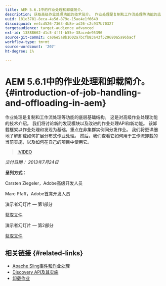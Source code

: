 ```yaml
---
title: AEM 5.6.1中的作业处理和卸载简介。
description: 获取高级作业处理功能的技术简介。 作业处理是复制和工作流处理等功能的底层基础结构。 了解发现模块以及改进的作业处理API和新功能。
uuid: 181e3781-8eca-4a5d-879e-15ae4e1f6649
discoiquuid: ee4cd526-7363-4b8e-ad26-c2c937b70327
targetaudience: target-audience advanced
exl-id: 13888662-d1c5-4fff-b55e-38acede95396
source-git-commit: ca06e5a8b1602a7bcfb83a43f529680a5a96bacf
workflow-type: tm+mt
source-wordcount: '207'
ht-degree: 1%

---
```


# AEM 5.6.1中的作业处理和卸载简介。 {#introduction-of-job-handling-and-offloading-in-aem}

作业处理是复制和工作流处理等功能的底层基础结构。 这是对高级作业处理功能的技术介绍。 我们将讨论新的发现模块以及改进的作业处理API和新功能。 该卸载框架以作业处理和发现为基础，重点在非集群实例间分发作业。 我们将更详细地了解卸载如何扩展分布式作业处理。 然后，我们查看它如何用于工作流卸载的当前实施，以及如何在自己的项目中使用它。

>[!VIDEO](https://video.tv.adobe.com/v/19580/?quality=9)

*交付日期： 2013年7月24日*

**呈列方式：**

Carsten Ziegeler，Adobe高级开发人员

Marc Pfaff，Adobe首席开发人员

演示者幻灯片 — 第1部分

[获取文件](assets/jobhandling.pdf)

演示者幻灯片 — 第2部分

[获取文件](assets/offloading.pdf)

## 相关链接 {#related-links}

* [Apache Sling事件和作业处理](http://sling.apache.org/documentation/bundles/apache-sling-eventing-and-job-handling.html)
* [Discovery API及其实施](http://sling.apache.org/documentation/bundles/discovery-api-and-impl.html)
* [卸载作业](http://docs.adobe.com/docs/en/cq/current/deploying/offloading.html)
